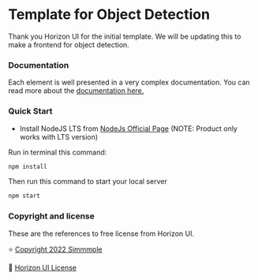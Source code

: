 # Template for Object Detection

Thank you Horizon UI for the initial template. We will be updating this to make a frontend for object detection.


### Documentation

Each element is well presented in a very complex documentation. You can read
more about the <a href="https://horizon-ui.com/documentation/docs/introduction?ref=readme-horizon" target="_blank">documentation
here.</a>

### Quick Start
- Install NodeJS LTS from
  [NodeJs Official Page](https://nodejs.org/en/?ref=horizon-documentation)
  (NOTE: Product only works with LTS version)


Run in terminal this command:

```bash
npm install
```

Then run this command to start your local server

```bash
npm start
```


### Copyright and license

These are the references to free license from Horizon UI. 

⭐️ [Copyright 2022 Simmmple ](https://www.simmmple.com/?ref=readme-horizon)

📄 [Horizon UI License](https://www.simmmple.com/licenses?ref=readme-horizon)
